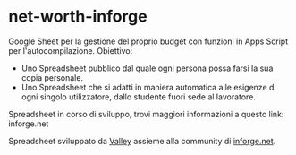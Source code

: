 # net-worth-inforge

Google Sheet per la gestione del proprio budget con funzioni in Apps Script per l'autocompilazione.
Obiettivo:
- Uno Spreadsheet pubblico dal quale ogni persona possa farsi la sua copia personale.
- Uno Spreadsheet che si adatti in maniera automatica alle esigenze di ogni singolo utilizzatore, dallo studente fuori sede al lavoratore.

Spreadsheet in corso di sviluppo, trovi maggiori informazioni a questo link: inforge.net

Spreadsheet sviluppato da <a href="https://www.inforge.net/forum/members/valley.141977/">Valley</a> assieme alla community di <a href="https://www.inforge.net/">inforge.net</a>.
